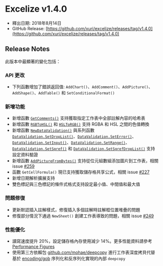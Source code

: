 # Excelize v1.4.0

* 釋出日期: 2018年8月14日
* GitHub Release: [https://github.com/xuri/excelize/releases/tag/v1.4.0](https://github.com/xuri/excelize/releases/tag/v1.4.0)

## Release Notes

此版本中最顯著的變化包括：

### API 更改

* 下列函數增加了錯誤返回值: `AddChart()`、`AddComment()`、`AddPicture()`、`AddShape()`、`AddTable()` 和 `SetConditionalFormat()`

### 新增功能

* 新增函數 [`GetComments()`](https://pkg.go.dev/github.com/xuri/excelize@v1.4.0#File.GetComments) 支持獲取指定工作表中全部註解內容的哈希表
* 新增函數 [`RGBToHSL()`](https://pkg.go.dev/github.com/xuri/excelize@v1.4.0#RGBToHSL) 和 [`HSLToRGB()`](https://pkg.go.dev/github.com/xuri/excelize@v1.4.0#HSLToRGB) 支持 RGBA 和 HSL 之間的色值轉換
* 新增函數 [`NewDataValidation()`](https://pkg.go.dev/github.com/xuri/excelize@v1.4.0#NewDataValidation) 與系列函數 [`DataValidation.SetDropList()`](https://pkg.go.dev/github.com/xuri/excelize@v1.4.0#DataValidation.SetDropList)、[`DataValidation.SetError()`](https://pkg.go.dev/github.com/xuri/excelize@v1.4.0#DataValidation.SetError)、[`DataValidation.SetInput()`](https://pkg.go.dev/github.com/xuri/excelize@v1.4.0#DataValidation.SetInput)、[`DataValidation.SetRange()`](https://pkg.go.dev/github.com/xuri/excelize@v1.4.0#DataValidation.SetRange)、[`DataValidation.SetSqref()`](https://pkg.go.dev/github.com/xuri/excelize@v1.4.0#DataValidation.SetSqref) 和 [`DataValidation.SetSqrefDropList()`](https://pkg.go.dev/github.com/xuri/excelize@v1.4.0#DataValidation.SetSqrefDropList) 支持設定資料驗證
* 新增函數 [`AddPictureFromBytes()`](https://pkg.go.dev/github.com/xuri/excelize@v1.4.0#File.AddPictureFromBytes) 支持從位元組數組添加圖片到工作表，相關 issue [#259](https://github.com/xuri/excelize/issues/259)
* 函數 `GetCellFormula()` 現已支持獲取儲存格共享公式，相關 issue [#227](https://github.com/xuri/excelize/issues/227)
* 新增日期解析擴展支持
* 雙色標記與三色標記的條件式格式支持設定最小值、中間值和最大值

### 問題修復

* 更新默認插入註解樣式，修復插入多個註解時註解框位置堆疊的問題
* 修復部分情況下通過 `NewSheet()` 創建工作表導致的問題，相關 issue [#249](https://github.com/xuri/excelize/issues/249)

### 性能優化

* 讀寫速度提升 20%，設定儲存格內存使用減少 14%。更多性能資料請參考 [Performance Figures](https://github.com/xuri/excelize/wiki#performance-figures)
* 使用第三方依賴包 [github.com/mohae/deepcopy](github.com/mohae/deepcopy) 進行工作表深度拷貝代替基於 [encoding/gob](https://go.dev/blog/gob) 序列化和反序列化實現的內部 `deepcopy`
